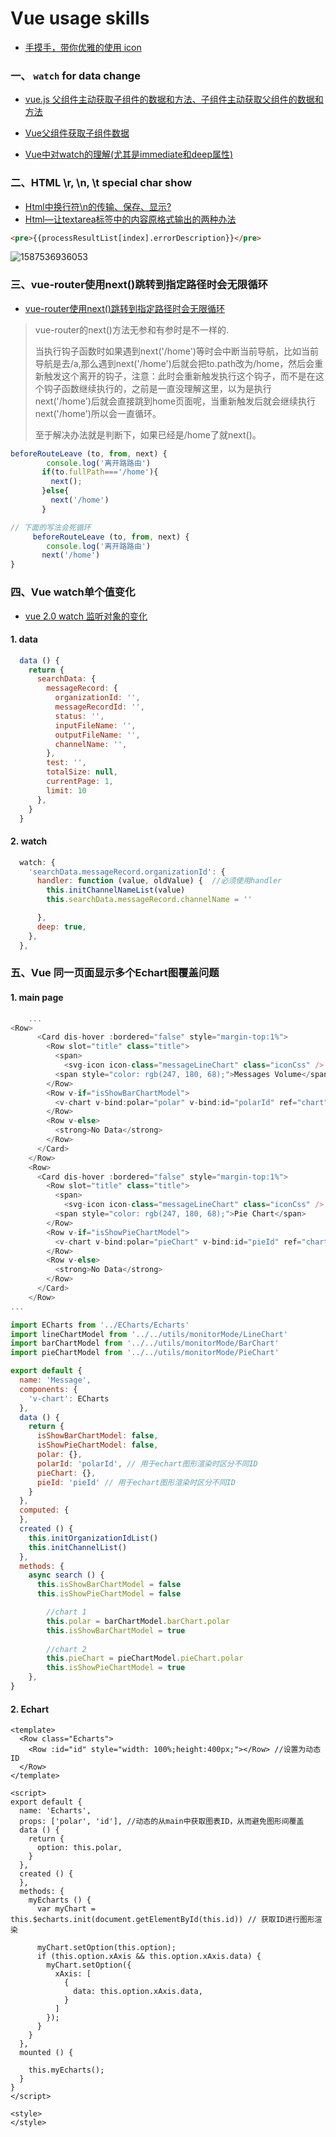 # Vue usage skills

- [手摸手，带你优雅的使用 icon](https://juejin.im/post/59bb864b5188257e7a427c09)

### 一、 `watch` for data change

- [vue.js 父组件主动获取子组件的数据和方法、子组件主动获取父组件的数据和方法](https://blog.csdn.net/zhongshijun521/article/details/80610971)
- [Vue父组件获取子组件数据](https://blog.csdn.net/weixin_41996632/article/details/89680953)

- [Vue中对watch的理解(尤其是immediate和deep属性)](https://blog.csdn.net/qq_40323256/article/details/101907326)



### 二、HTML \r, \n, \t special char show 

- [Html中换行符\n的传输、保存、显示?](https://www.cnblogs.com/aikewang/p/5833625.html)
- [Html—让textarea标签中的内容原格式输出的两种办法](https://www.jianshu.com/p/09952e0e0020?from=timeline)

```html
<pre>{{processResultList[index].errorDescription}}</pre>
```

![1587536936053](../../media/1587536936053.png)



### 三、vue-router使用next()跳转到指定路径时会无限循环

- [vue-router使用next()跳转到指定路径时会无限循环](https://www.cnblogs.com/yuwenjing0727/p/9916691.html)

> vue-router的next()方法无参和有参时是不一样的.
>
> 当执行钩子函数时如果遇到next('/home')等时会中断当前导航，比如当前导航是去/a,那么遇到next('/home')后就会把to.path改为/home，然后会重新触发这个离开的钩子，注意：此时会重新触发执行这个钩子，而不是在这个钩子函数继续执行的，之前是一直没理解这里，以为是执行next('/home')后就会直接跳到home页面呢，当重新触发后就会继续执行next('/home')所以会一直循环。
>
> 至于解决办法就是判断下，如果已经是/home了就next()。

```javascript
beforeRouteLeave (to, from, next) {
        console.log('离开路路由')
       if(to.fullPath==='/home'){
         next();
       }else{
         next('/home')
       }
```

```javascript
// 下面的写法会死循环
     beforeRouteLeave (to, from, next) {
        console.log('离开路路由')
       next('/home')
}
```

### 四、Vue watch单个值变化

- [vue 2.0 watch 监听对象的变化](https://www.cnblogs.com/anani/p/9287986.html)

#### 1. data

```js
  data () {
    return {
      searchData: {
        messageRecord: {
          organizationId: '',
          messageRecordId: '',
          status: '',
          inputFileName: '',
          outputFileName: '',
          channelName: '',
        },
        test: '',
        totalSize: null,
        currentPage: 1,
        limit: 10
      },
    }
  }
```

#### 2. watch

```js
  watch: {
    'searchData.messageRecord.organizationId': {
      handler: function (value, oldValue) {  //必须使用handler
        this.initChannelNameList(value)
        this.searchData.messageRecord.channelName = ''

      },
      deep: true,
    },
  },
```

### 五、Vue 同一页面显示多个Echart图覆盖问题

#### 1. main page

```js
    ...
<Row>
      <Card dis-hover :bordered="false" style="margin-top:1%">
        <Row slot="title" class="title">
          <span>
            <svg-icon icon-class="messageLineChart" class="iconCss" /> </span>
          <span style="color: rgb(247, 180, 68);">Messages Volume</span>
        </Row>
        <Row v-if="isShowBarChartModel">
          <v-chart v-bind:polar="polar" v-bind:id="polarId" ref="chart" />
        </Row>
        <Row v-else>
          <strong>No Data</strong>
        </Row>
      </Card>
    </Row>
    <Row>
      <Card dis-hover :bordered="false" style="margin-top:1%">
        <Row slot="title" class="title">
          <span>
            <svg-icon icon-class="messageLineChart" class="iconCss" /> </span>
          <span style="color: rgb(247, 180, 68);">Pie Chart</span>
        </Row>
        <Row v-if="isShowPieChartModel">
          <v-chart v-bind:polar="pieChart" v-bind:id="pieId" ref="chart" />
        </Row>
        <Row v-else>
          <strong>No Data</strong>
        </Row>
      </Card>
    </Row>
...

import ECharts from '../ECharts/Echarts'
import lineChartModel from '../../utils/monitorMode/LineChart'
import barChartModel from '../../utils/monitorMode/BarChart'
import pieChartModel from '../../utils/monitorMode/PieChart'

export default {
  name: 'Message',
  components: {
    'v-chart': ECharts
  },
  data () {
    return {
      isShowBarChartModel: false,
      isShowPieChartModel: false,
      polar: {},
      polarId: 'polarId', // 用于echart图形渲染时区分不同ID
      pieChart: {},
      pieId: 'pieId' // 用于echart图形渲染时区分不同ID
    }
  },
  computed: {
  },
  created () {
    this.initOrganizationIdList()
    this.initChannelList()
  },
  methods: {
    async search () {
      this.isShowBarChartModel = false
      this.isShowPieChartModel = false

        //chart 1
        this.polar = barChartModel.barChart.polar
        this.isShowBarChartModel = true
        
        //chart 2
        this.pieChart = pieChartModel.pieChart.polar
        this.isShowPieChartModel = true
    },
}
```

#### 2. Echart

```Vue
<template>
  <Row class="Echarts">
    <Row :id="id" style="width: 100%;height:400px;"></Row> //设置为动态ID
  </Row>
</template>

<script>
export default {
  name: 'Echarts',
  props: ['polar', 'id'], //动态的从main中获取图表ID，从而避免图形间覆盖
  data () {
    return {
      option: this.polar,
    }
  },
  created () {
  },
  methods: {
    myEcharts () {
      var myChart = this.$echarts.init(document.getElementById(this.id)) // 获取ID进行图形渲染

      myChart.setOption(this.option);
      if (this.option.xAxis && this.option.xAxis.data) {
        myChart.setOption({
          xAxis: [
            {
              data: this.option.xAxis.data,
            }
          ]
        });
      }
    }
  },
  mounted () {

    this.myEcharts();
  }
}
</script>

<style>
</style>
```

